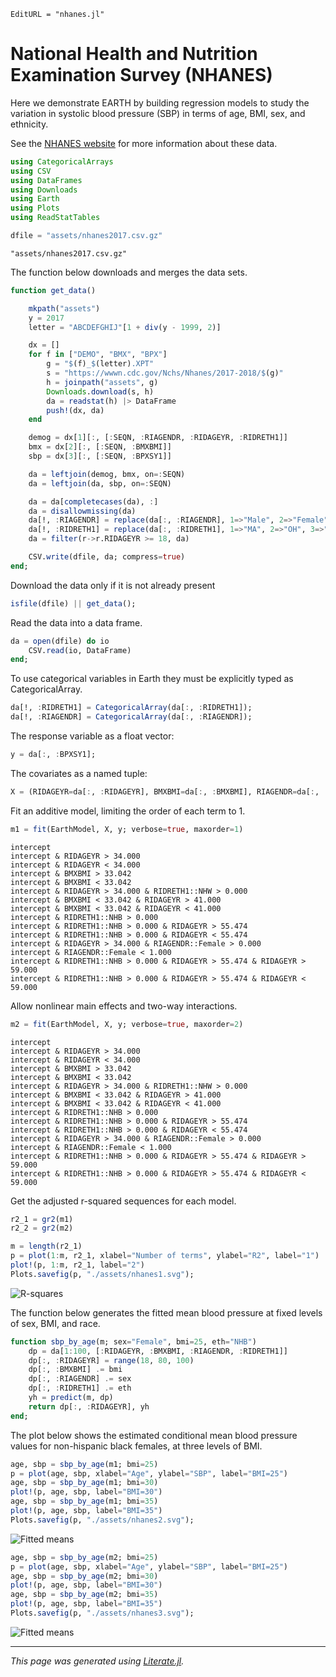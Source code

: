 ```@meta
EditURL = "nhanes.jl"
```

# National Health and Nutrition Examination Survey (NHANES)

Here we demonstrate EARTH by building regression models
to study the variation in systolic blood pressure (SBP)
in terms of age, BMI, sex, and ethnicity.

See the [NHANES website](https://wwwn.cdc.gov/nchs/nhanes) for more
information about these data.

````julia
using CategoricalArrays
using CSV
using DataFrames
using Downloads
using Earth
using Plots
using ReadStatTables

dfile = "assets/nhanes2017.csv.gz"
````

````
"assets/nhanes2017.csv.gz"
````

The function below downloads and merges the data sets.

````julia
function get_data()

    mkpath("assets")
    y = 2017
    letter = "ABCDEFGHIJ"[1 + div(y - 1999, 2)]

    dx = []
    for f in ["DEMO", "BMX", "BPX"]
        g = "$(f)_$(letter).XPT"
        s = "https://wwwn.cdc.gov/Nchs/Nhanes/2017-2018/$(g)"
        h = joinpath("assets", g)
        Downloads.download(s, h)
        da = readstat(h) |> DataFrame
        push!(dx, da)
    end

    demog = dx[1][:, [:SEQN, :RIAGENDR, :RIDAGEYR, :RIDRETH1]]
    bmx = dx[2][:, [:SEQN, :BMXBMI]]
    sbp = dx[3][:, [:SEQN, :BPXSY1]]

    da = leftjoin(demog, bmx, on=:SEQN)
    da = leftjoin(da, sbp, on=:SEQN)

    da = da[completecases(da), :]
    da = disallowmissing(da)
    da[!, :RIAGENDR] = replace(da[:, :RIAGENDR], 1=>"Male", 2=>"Female") .|> String
    da[!, :RIDRETH1] = replace(da[:, :RIDRETH1], 1=>"MA", 2=>"OH", 3=>"NHW", 4=>"NHB", 5=>"OR") .|> String
    da = filter(r->r.RIDAGEYR >= 18, da)

    CSV.write(dfile, da; compress=true)
end;
````

Download the data only if it is not already present

````julia
isfile(dfile) || get_data();
````

Read the data into a data frame.

````julia
da = open(dfile) do io
    CSV.read(io, DataFrame)
end;
````

To use categorical variables in Earth they must be
explicitly typed as CategoricalArray.

````julia
da[!, :RIDRETH1] = CategoricalArray(da[:, :RIDRETH1]);
da[!, :RIAGENDR] = CategoricalArray(da[:, :RIAGENDR]);
````

The response variable as a float vector:

````julia
y = da[:, :BPXSY1];
````

The covariates as a named tuple:

````julia
X = (RIDAGEYR=da[:, :RIDAGEYR], BMXBMI=da[:, :BMXBMI], RIAGENDR=da[:, :RIAGENDR], RIDRETH1=da[:, :RIDRETH1]);
````

Fit an additive model, limiting the order of each
term to 1.

````julia
m1 = fit(EarthModel, X, y; verbose=true, maxorder=1)
````

````
intercept
intercept & RIDAGEYR > 34.000
intercept & RIDAGEYR < 34.000
intercept & BMXBMI > 33.042
intercept & BMXBMI < 33.042
intercept & RIDAGEYR > 34.000 & RIDRETH1::NHW > 0.000
intercept & BMXBMI < 33.042 & RIDAGEYR > 41.000
intercept & BMXBMI < 33.042 & RIDAGEYR < 41.000
intercept & RIDRETH1::NHB > 0.000
intercept & RIDRETH1::NHB > 0.000 & RIDAGEYR > 55.474
intercept & RIDRETH1::NHB > 0.000 & RIDAGEYR < 55.474
intercept & RIDAGEYR > 34.000 & RIAGENDR::Female > 0.000
intercept & RIAGENDR::Female < 1.000
intercept & RIDRETH1::NHB > 0.000 & RIDAGEYR > 55.474 & RIDAGEYR > 59.000
intercept & RIDRETH1::NHB > 0.000 & RIDAGEYR > 55.474 & RIDAGEYR < 59.000

````

Allow nonlinear main effects and two-way interactions.

````julia
m2 = fit(EarthModel, X, y; verbose=true, maxorder=2)
````

````
intercept
intercept & RIDAGEYR > 34.000
intercept & RIDAGEYR < 34.000
intercept & BMXBMI > 33.042
intercept & BMXBMI < 33.042
intercept & RIDAGEYR > 34.000 & RIDRETH1::NHW > 0.000
intercept & BMXBMI < 33.042 & RIDAGEYR > 41.000
intercept & BMXBMI < 33.042 & RIDAGEYR < 41.000
intercept & RIDRETH1::NHB > 0.000
intercept & RIDRETH1::NHB > 0.000 & RIDAGEYR > 55.474
intercept & RIDRETH1::NHB > 0.000 & RIDAGEYR < 55.474
intercept & RIDAGEYR > 34.000 & RIAGENDR::Female > 0.000
intercept & RIAGENDR::Female < 1.000
intercept & RIDRETH1::NHB > 0.000 & RIDAGEYR > 55.474 & RIDAGEYR > 59.000
intercept & RIDRETH1::NHB > 0.000 & RIDAGEYR > 55.474 & RIDAGEYR < 59.000

````

Get the adjusted r-squared sequences for each model.

````julia
r2_1 = gr2(m1)
r2_2 = gr2(m2)

m = length(r2_1)
p = plot(1:m, r2_1, xlabel="Number of terms", ylabel="R2", label="1")
plot!(p, 1:m, r2_1, label="2")
Plots.savefig(p, "./assets/nhanes1.svg");
````

![R-squares](assets/nhanes1.svg)

The function below generates the fitted mean blood pressure
at fixed levels of sex, BMI, and race.

````julia
function sbp_by_age(m; sex="Female", bmi=25, eth="NHB")
    dp = da[1:100, [:RIDAGEYR, :BMXBMI, :RIAGENDR, :RIDRETH1]]
    dp[:, :RIDAGEYR] = range(18, 80, 100)
    dp[:, :BMXBMI] .= bmi
    dp[:, :RIAGENDR] .= sex
    dp[:, :RIDRETH1] .= eth
    yh = predict(m, dp)
    return dp[:, :RIDAGEYR], yh
end;
````

The plot below shows the estimated conditional mean blood
pressure values for non-hispanic black females, at three
levels of BMI.

````julia
age, sbp = sbp_by_age(m1; bmi=25)
p = plot(age, sbp, xlabel="Age", ylabel="SBP", label="BMI=25")
age, sbp = sbp_by_age(m1; bmi=30)
plot!(p, age, sbp, label="BMI=30")
age, sbp = sbp_by_age(m1; bmi=35)
plot!(p, age, sbp, label="BMI=35")
Plots.savefig(p, "./assets/nhanes2.svg");
````

![Fitted means](assets/nhanes2.svg)

````julia
age, sbp = sbp_by_age(m2; bmi=25)
p = plot(age, sbp, xlabel="Age", ylabel="SBP", label="BMI=25")
age, sbp = sbp_by_age(m2; bmi=30)
plot!(p, age, sbp, label="BMI=30")
age, sbp = sbp_by_age(m2; bmi=35)
plot!(p, age, sbp, label="BMI=35")
Plots.savefig(p, "./assets/nhanes3.svg");
````

![Fitted means](assets/nhanes3.svg)

---

*This page was generated using [Literate.jl](https://github.com/fredrikekre/Literate.jl).*

